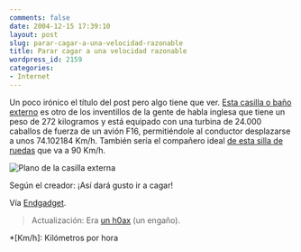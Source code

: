 ```yaml
---
comments: false
date: 2004-12-15 17:39:10
layout: post
slug: parar-cagar-a-una-velocidad-razonable
title: Parar cagar a una velocidad razonable
wordpress_id: 2159
categories:
- Internet
---
```


Un poco irónico el título del post pero algo tiene que ver. [Esta casilla o baño externo](http://www.popsci.com/popsci/how2/article/0,20967,783909,00.html) es otro de los inventillos de la gente de habla inglesa que tiene un peso de 272 kilogramos y está equipado con una turbina de 24.000 caballos de fuerza de un avión F16, permitiéndole al conductor desplazarse a unos 74.102184 Km/h. También sería el compañero ideal [de esta silla de ruedas](http://www.minid.net/archivos/categorias/curiosidades/silla_de_ruedas_accesible_y_muy_rapida.php) que va a 90 Km/h.





![Plano de la casilla externa](http://www.minid.net/images/banio-cool.png)





Según el creador: ¡Así dará gusto ir a cagar!





Vía [Endgadget](http://www.engadget.com).





> Actualización: Era [un h0ax](http://www.museumofhoaxes.com/hoax/weblog/portojet/) (un engaño).
>
>> 


 
  *[Km/h]: Kilómetros por hora
